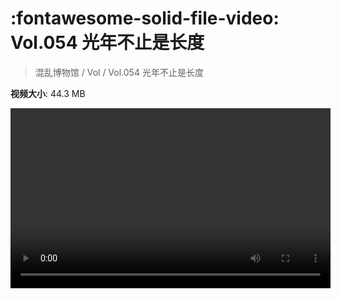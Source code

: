 # :fontawesome-solid-file-video: Vol.054 光年不止是长度

> 混乱博物馆 / Vol / Vol.054 光年不止是长度

**视频大小**: 44.3 MB

<video id="V-99293eb00785e94e54fbe5c79acda6ee" width="512" height="288" preload="none" playsinline webkit-playsinline></video>